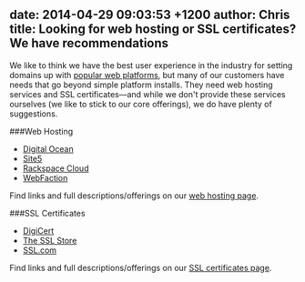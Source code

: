 date: 2014-04-29 09:03:53 +1200
author: Chris
title: Looking for web hosting or SSL certificates? We have recommendations
----

<!-- excerpt -->

We like to think we have the best user experience in the industry for setting domains up with [popular web platforms](https://iwantmyname.com/services), but many of our customers have needs that go beyond simple platform installs. They need web hosting services and SSL certificates—and while we don't provide these services ourselves (we like to stick to our core offerings), we do have plenty of suggestions.

<!-- /excerpt -->

###Web Hosting

+ [Digital Ocean](https://www.digitalocean.com/?refcode=c5a7f5e1af5e)
+ [Site5](http://www.site5.com/in.php?id=183251-43)
+ [Rackspace Cloud](http://www.rackspace.com/)
+ [WebFaction](http://www.webfaction.com/signup?affiliate=ideegeo)

Find links and full descriptions/offerings on our [web hosting page](https://iwantmyname.com/features/domains/web-hosting). 

###SSL Certificates

+ [DigiCert](http://www.digicert.com/086777/)
+ [The SSL Store](https://www.thesslstore.com/?aid=52910451)
+ [SSL.com](https://www.ssl.com/code/35)

Find links and full descriptions/offerings on our [SSL certificates page](https://iwantmyname.com/ssl). 